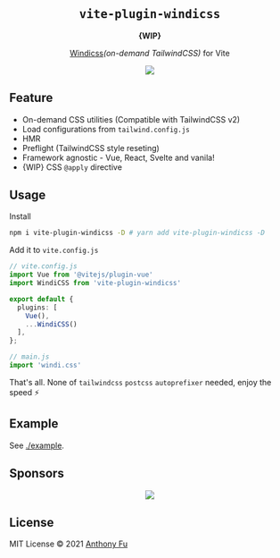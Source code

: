 <h2 align='center'><samp>vite-plugin-windicss</samp></h2>

<p align='center'><b>{WIP}</b></p>

<p align='center'><a href="https://github.com/voorjaar/windicss">Windicss</a><em>(on-demand TailwindCSS)</em> for Vite</p>

<p align='center'>
<a href='https://www.npmjs.com/package/vite-plugin-windicss'>
<img src='https://img.shields.io/npm/v/vite-plugin-windicss?color=222&style=flat-square&label='>
</a>
</p>

## Feature

- On-demand CSS utilities (Compatible with TailwindCSS v2)
- Load configurations from `tailwind.config.js`
- HMR
- Preflight (TailwindCSS style reseting)
- Framework agnostic - Vue, React, Svelte and vanila!
- {WIP} CSS `@apply` directive

## Usage

Install

```bash
npm i vite-plugin-windicss -D # yarn add vite-plugin-windicss -D
```

Add it to `vite.config.js`

```ts
// vite.config.js
import Vue from '@vitejs/plugin-vue'
import WindiCSS from 'vite-plugin-windicss'

export default {
  plugins: [
    Vue(),
    ...WindiCSS()
  ],
};
```

```ts
// main.js
import 'windi.css'
```

That's all. None of `tailwindcss` `postcss` `autoprefixer` needed, enjoy the speed ⚡️

## Example

See [./example](./example).

## Sponsors

<p align="center">
  <a href="https://cdn.jsdelivr.net/gh/antfu/static/sponsors.svg">
    <img src='https://cdn.jsdelivr.net/gh/antfu/static/sponsors.svg'/>
  </a>
</p>

## License

MIT License © 2021 [Anthony Fu](https://github.com/antfu)
